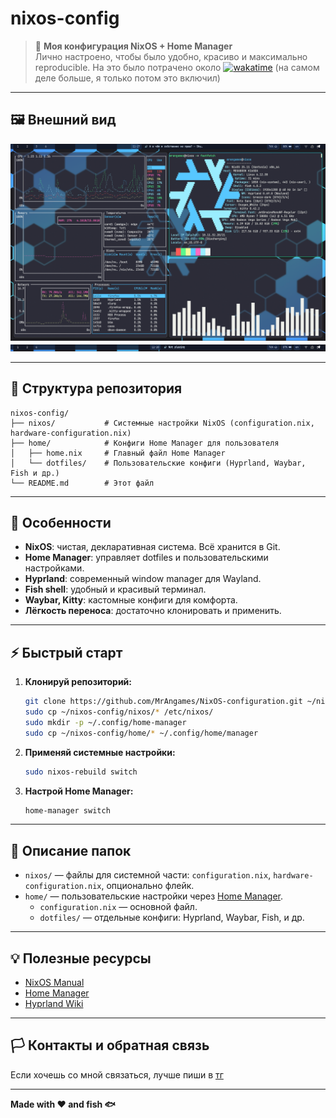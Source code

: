 # nixos-config

> 🐧 **Моя конфигурация NixOS + Home Manager**  
> Лично настроено, чтобы было удобно, красиво и максимально reproducible.
> На это было потрачено около [![wakatime](https://wakatime.com/badge/github/MrAngames/NixOS-configuration.svg)](https://wakatime.com/badge/github/MrAngames/NixOS-configuration) (на самом деле больше, я только потом это включил)

---
## 🖼️ Внешний вид

![Стиль терминала](./screenshots/2025-07-31_11-27-20.png)
![Waybar](./screenshots/2025-07-31_11-28-10.png)


---

## 📂 Структура репозитория

```
nixos-config/
├── nixos/           # Системные настройки NixOS (configuration.nix, hardware-configuration.nix)
├── home/            # Конфиги Home Manager для пользователя
│   ├── home.nix     # Главный файл Home Manager
│   └── dotfiles/    # Пользовательские конфиги (Hyprland, Waybar, Fish и др.)
└── README.md        # Этот файл
```

---

## 🚀 Особенности

- **NixOS**: чистая, декларативная система. Всё хранится в Git.
- **Home Manager**: управляет dotfiles и пользовательскими настройками.
- **Hyprland**: современный window manager для Wayland.
- **Fish shell**: удобный и красивый терминал.
- **Waybar, Kitty**: кастомные конфиги для комфорта.
- **Лёгкость переноса**: достаточно клонировать и применить.

---

## ⚡️ Быстрый старт

1. **Клонируй репозиторий:**
   ```bash
   git clone https://github.com/MrAngames/NixOS-configuration.git ~/nixos-config
   sudo cp ~/nixos-config/nixos/* /etc/nixos/
   sudo mkdir -p ~/.config/home-manager
   sudo cp ~/nixos-config/home/* ~/.config/home/manager
   ```

2. **Применяй системные настройки:**
   ```bash
   sudo nixos-rebuild switch
   ```

3. **Настрой Home Manager:**
   ```bash
   home-manager switch
   ```

---

## 📌 Описание папок

- `nixos/` — файлы для системной части: `configuration.nix`, `hardware-configuration.nix`, опционально флейк.
- `home/` — пользовательские настройки через [Home Manager](https://nix-community.github.io/home-manager/).
  - `configuration.nix` — основной файл.
  - `dotfiles/` — отдельные конфиги: Hyprland, Waybar, Fish, и др.

---

## 💡 Полезные ресурсы

- [NixOS Manual](https://nixos.org/manual/)
- [Home Manager](https://nix-community.github.io/home-manager/)
- [Hyprland Wiki](https://wiki.hyprland.org/)

---

## 🏳 Контакты и обратная связь

Если хочешь со мной связаться, лучше пиши в [тг](https://t.me/Mr_Angames_me)

---

**Made with ❤️ and fish 🐟**
